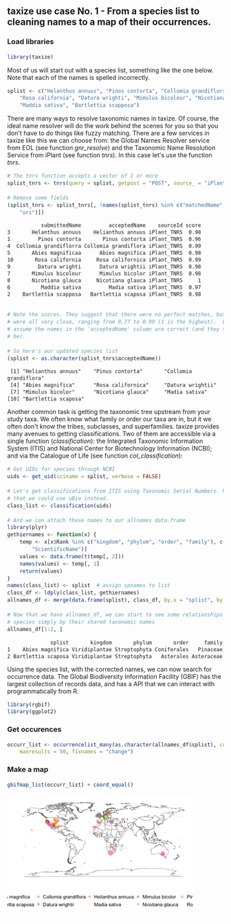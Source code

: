 ## taxize use case No. 1 - From a species list to cleaning names to a map of their occurrences.




### Load libraries


```r
library(taxize)
```


Most of us will start out with a species list, something like the one below. Note that each of the names is spelled incorrectly.


```r
splist <- c("Helanthus annuus", "Pinos contorta", "Collomia grandiflorra", "Abies magnificaa", 
    "Rosa california", "Datura wrighti", "Mimulus bicolour", "Nicotiana glauca", 
    "Maddia sativa", "Bartlettia scapposa")
```


There are many ways to resolve taxonomic names in taxize. Of course, the ideal name resolver will do the work behind the scenes for you so that you don't have to do things like fuzzy matching. There are a few services in taxize like this we can choose from: the Global Names Resolver service from EOL (see function *gnr_resolve*) and the Taxonomic Name Resolution Service from iPlant (see function *tnrs*). In this case let's use the function *tnrs*.


```r
# The tnrs function accepts a vector of 1 or more
splist_tnrs <- tnrs(query = splist, getpost = "POST", source_ = "iPlant_TNRS")

# Remove some fields
(splist_tnrs <- splist_tnrs[, !names(splist_tnrs) %in% c("matchedName", "annotations", 
    "uri")])
```

```
           submittedName         acceptedName    sourceId score
3       Helanthus annuus    Helianthus annuus iPlant_TNRS  0.98
1         Pinos contorta       Pinus contorta iPlant_TNRS  0.96
4  Collomia grandiflorra Collomia grandiflora iPlant_TNRS  0.99
5       Abies magnificaa      Abies magnifica iPlant_TNRS  0.98
10       Rosa california     Rosa californica iPlant_TNRS  0.99
9         Datura wrighti      Datura wrightii iPlant_TNRS  0.98
7       Mimulus bicolour      Mimulus bicolor iPlant_TNRS  0.98
8       Nicotiana glauca     Nicotiana glauca iPlant_TNRS     1
6          Maddia sativa         Madia sativa iPlant_TNRS  0.97
2    Bartlettia scapposa   Bartlettia scaposa iPlant_TNRS  0.98
```

```r

# Note the scores. They suggest that there were no perfect matches, but they
# were all very close, ranging from 0.77 to 0.99 (1 is the highest).  Let's
# assume the names in the 'acceptedName' column are correct (and they should
# be).

# So here's our updated species list
(splist <- as.character(splist_tnrs$acceptedName))
```

```
 [1] "Helianthus annuus"    "Pinus contorta"       "Collomia grandiflora"
 [4] "Abies magnifica"      "Rosa californica"     "Datura wrightii"     
 [7] "Mimulus bicolor"      "Nicotiana glauca"     "Madia sativa"        
[10] "Bartlettia scaposa"  
```


Another common task is getting the taxonomic tree upstream from your study taxa. We often know what family or order our taxa are in, but it we often don't know the tribes, subclasses, and superfamilies. taxize provides many avenues to getting classifications. Two of them are accessible via a single function (*classification*): the Integrated Taxonomic Information System (ITIS) and National Center for Biotechnology Information (NCBI); and via the Catalogue of Life (see function *col_classification*):


```r
# Get UIDs for species through NCBI
uids <- get_uid(sciname = splist, verbose = FALSE)

# Let's get classifications from ITIS using Taxonomic Serial Numbers. Note
# that we could use uBio instead.
class_list <- classification(uids)

# And we can attach these names to our allnames data.frame
library(plyr)
gethiernames <- function(x) {
    temp <- x[x$Rank %in% c("kingdom", "phylum", "order", "family"), c("Rank", 
        "ScientificName")]
    values <- data.frame(t(temp[, 2]))
    names(values) <- temp[, 1]
    return(values)
}
names(class_list) <- splist  # assign spnames to list
class_df <- ldply(class_list, gethiernames)
allnames_df <- merge(data.frame(splist), class_df, by.x = "splist", by.y = ".id")

# Now that we have allnames_df, we can start to see some relationships among
# species simply by their shared taxonomic names
allnames_df[1:2, ]
```

```
              splist       kingdom       phylum       order     family
1    Abies magnifica Viridiplantae Streptophyta Coniferales   Pinaceae
2 Bartlettia scaposa Viridiplantae Streptophyta   Asterales Asteraceae
```


Using the species list, with the corrected names, we can now search for occurrence data. The Global Biodiversity Information Facility (GBIF) has the largest collection of records data, and has a  API that we can interact with programmatically from R.


```r
library(rgbif)
library(ggplot2)
```


### Get occurences 


```r
occurr_list <- occurrencelist_many(as.character(allnames_df$splist), coordinatestatus = TRUE, 
    maxresults = 50, fixnames = "change")
```


### Make a map


```r
gbifmap_list(occurr_list) + coord_equal()
```

![plot of chunk makemap](figure/makemap.png) 

